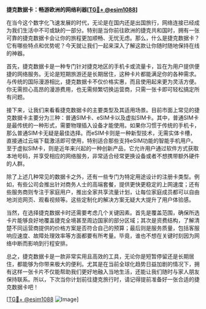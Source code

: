 **捷克数据卡：畅游欧洲的网络利器[[TG💪+ @esim1088](https://t.me/s/esim1088)]**

在当今这个数字化飞速发展的时代，无论是在国内还是出国旅行，网络连接已经成为我们生活中不可或缺的一部分。特别是当你前往欧洲的捷克共和国时，拥有一张可靠的捷克数据卡会让你的旅程更加顺畅、无忧无虑。那么，什么是捷克数据卡？它有哪些特点和优势呢？今天就让我们一起来深入了解这款让你随时随地保持在线的神器。

首先，捷克数据卡是一种专门针对捷克地区的手机卡或流量卡，旨在为用户提供便捷的网络服务。无论是短期旅游还是长期居住，这种卡片都能满足你的各种需求。与传统的国际漫游相比，捷克数据卡不仅价格实惠，而且使用起来更为灵活方便。你无需担心高昂的漫游费用，也无需频繁切换运营商，只需一张卡即可轻松搞定所有问题。

接下来，让我们来看看捷克数据卡的主要类型及其适用场景。目前市面上常见的捷克数据卡主要分为三种：普通SIM卡、eSIM卡以及虚拟SIM卡。其中，普通SIM卡是最传统的一种形式，需要物理插入设备才能使用。如果你习惯于传统的手机卡，那么普通SIM卡无疑是最佳选择。而eSIM卡则是一种新型技术，无需实体卡槽，直接通过云端下载激活即可使用，特别适合那些支持eSIM功能的智能手机用户。至于虚拟SIM卡，则是近年来兴起的一种创新产品，它允许用户通过软件方式获取本地号码，并享受相应的网络服务，非常适合经常更换设备或者不想携带额外硬件的人群。

除了上述几种常见的数据卡之外，还有一些专门为特定用途设计的注册卡类型。例如，有些公司会推出针对商务人士的高端套餐，提供更快更稳定的上网速度；还有些服务商则专注于家庭用户，推出全家共享流量计划，让每位家庭成员都可以自由地浏览网页、观看视频等。这些定制化的解决方案无疑大大提升了用户体验感。

当然，在选择捷克数据卡时还需要考虑几个关键因素。首先是覆盖范围，确保所选卡片能够良好地覆盖捷克全境甚至周边国家的部分区域；其次是资费结构，了解清楚不同运营商提供的价格方案是否符合自己的预算；最后则是服务质量，包括客服响应速度、故障处理效率等方面都要有所考量。毕竟，谁也不想在关键时刻因为网络中断而影响到行程安排。

总之，捷克数据卡是一款非常实用且高效的工具，无论你是短暂停留还是长期居住，都能够为你带来极大的便利。尤其是在当前全球化趋势日益加剧的情况下，拥有这样一张卡片不仅能帮助我们更好地融入当地生活，还能让我们随时与家人朋友保持联系。所以，下次当你计划前往捷克旅行时，请记得提前准备好一张合适的捷克数据卡吧！

[[TG💪+ @esim1088](https://t.me/s/esim1088) ![Image](https://i.postimg.cc/4NQfJmqS/Snipaste-2025-05-13-00-14-12.png)]